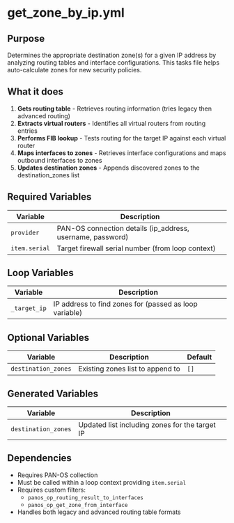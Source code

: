 # get_zone_by_ip.yml

## Purpose
Determines the appropriate destination zone(s) for a given IP address by analyzing routing tables and interface configurations. This tasks file helps auto-calculate zones for new security policies.

## What it does
1. **Gets routing table** - Retrieves routing information (tries legacy then advanced routing)
2. **Extracts virtual routers** - Identifies all virtual routers from routing entries
3. **Performs FIB lookup** - Tests routing for the target IP against each virtual router
4. **Maps interfaces to zones** - Retrieves interface configurations and maps outbound interfaces to zones
5. **Updates destination zones** - Appends discovered zones to the destination_zones list

## Required Variables

| Variable | Description |
|----------|-------------|
| `provider` | PAN-OS connection details (ip_address, username, password) |
| `item.serial` | Target firewall serial number (from loop context) |

## Loop Variables

| Variable | Description |
|----------|-------------|
| `_target_ip` | IP address to find zones for (passed as loop variable) |

## Optional Variables

| Variable | Description | Default |
|----------|-------------|---------|
| `destination_zones` | Existing zones list to append to | `[]` |

## Generated Variables

| Variable | Description |
|----------|-------------|
| `destination_zones` | Updated list including zones for the target IP |

## Dependencies
- Requires PAN-OS collection
- Must be called within a loop context providing `item.serial`
- Requires custom filters:
  - `panos_op_routing_result_to_interfaces`
  - `panos_op_get_zone_from_interface`
- Handles both legacy and advanced routing table formats